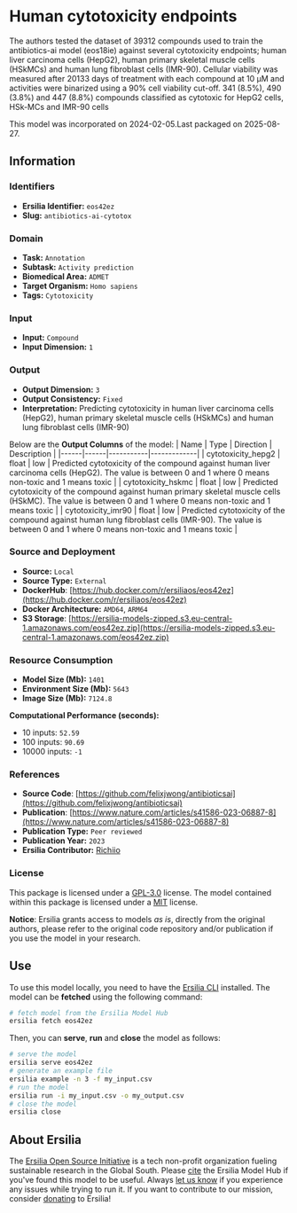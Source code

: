# Human cytotoxicity endpoints

The authors tested the dataset of 39312 compounds used to train the antibiotics-ai model (eos18ie) against several cytotoxicity endpoints; human liver carcinoma cells (HepG2), human primary skeletal muscle cells (HSkMCs) and human lung fibroblast cells (IMR-90). Cellular viability was measured after 20133 days of treatment with each compound at 10 μM and activities were binarized using a 90% cell viability cut-off. 341 (8.5%), 490 (3.8%) and 447 (8.8%) compounds classified as cytotoxic for HepG2 cells, HSk-MCs and IMR-90 cells

This model was incorporated on 2024-02-05.Last packaged on 2025-08-27.

## Information
### Identifiers
- **Ersilia Identifier:** `eos42ez`
- **Slug:** `antibiotics-ai-cytotox`

### Domain
- **Task:** `Annotation`
- **Subtask:** `Activity prediction`
- **Biomedical Area:** `ADMET`
- **Target Organism:** `Homo sapiens`
- **Tags:** `Cytotoxicity`

### Input
- **Input:** `Compound`
- **Input Dimension:** `1`

### Output
- **Output Dimension:** `3`
- **Output Consistency:** `Fixed`
- **Interpretation:** Predicting cytotoxicity in  human liver carcinoma cells (HepG2), human primary skeletal muscle cells (HSkMCs) and human lung fibroblast cells (IMR-90)

Below are the **Output Columns** of the model:
| Name | Type | Direction | Description |
|------|------|-----------|-------------|
| cytotoxicity_hepg2 | float | low | Predicted cytotoxicity of the compound against human liver carcinoma cells (HepG2). The value is between 0 and 1 where 0 means non-toxic and 1 means toxic |
| cytotoxicity_hskmc | float | low | Predicted cytotoxicity of the compound against human primary skeletal muscle cells (HSkMC). The value is between 0 and 1 where 0 means non-toxic and 1 means toxic |
| cytotoxicity_imr90 | float | low | Predicted cytotoxicity of the compound against human lung fibroblast cells (IMR-90). The value is between 0 and 1 where 0 means non-toxic and 1 means toxic |


### Source and Deployment
- **Source:** `Local`
- **Source Type:** `External`
- **DockerHub**: [https://hub.docker.com/r/ersiliaos/eos42ez](https://hub.docker.com/r/ersiliaos/eos42ez)
- **Docker Architecture:** `AMD64`, `ARM64`
- **S3 Storage**: [https://ersilia-models-zipped.s3.eu-central-1.amazonaws.com/eos42ez.zip](https://ersilia-models-zipped.s3.eu-central-1.amazonaws.com/eos42ez.zip)

### Resource Consumption
- **Model Size (Mb):** `1401`
- **Environment Size (Mb):** `5643`
- **Image Size (Mb):** `7124.8`

**Computational Performance (seconds):**
- 10 inputs: `52.59`
- 100 inputs: `90.69`
- 10000 inputs: `-1`

### References
- **Source Code**: [https://github.com/felixjwong/antibioticsai](https://github.com/felixjwong/antibioticsai)
- **Publication**: [https://www.nature.com/articles/s41586-023-06887-8](https://www.nature.com/articles/s41586-023-06887-8)
- **Publication Type:** `Peer reviewed`
- **Publication Year:** `2023`
- **Ersilia Contributor:** [Richiio](https://github.com/Richiio)

### License
This package is licensed under a [GPL-3.0](https://github.com/ersilia-os/ersilia/blob/master/LICENSE) license. The model contained within this package is licensed under a [MIT](LICENSE) license.

**Notice**: Ersilia grants access to models _as is_, directly from the original authors, please refer to the original code repository and/or publication if you use the model in your research.


## Use
To use this model locally, you need to have the [Ersilia CLI](https://github.com/ersilia-os/ersilia) installed.
The model can be **fetched** using the following command:
```bash
# fetch model from the Ersilia Model Hub
ersilia fetch eos42ez
```
Then, you can **serve**, **run** and **close** the model as follows:
```bash
# serve the model
ersilia serve eos42ez
# generate an example file
ersilia example -n 3 -f my_input.csv
# run the model
ersilia run -i my_input.csv -o my_output.csv
# close the model
ersilia close
```

## About Ersilia
The [Ersilia Open Source Initiative](https://ersilia.io) is a tech non-profit organization fueling sustainable research in the Global South.
Please [cite](https://github.com/ersilia-os/ersilia/blob/master/CITATION.cff) the Ersilia Model Hub if you've found this model to be useful. Always [let us know](https://github.com/ersilia-os/ersilia/issues) if you experience any issues while trying to run it.
If you want to contribute to our mission, consider [donating](https://www.ersilia.io/donate) to Ersilia!
